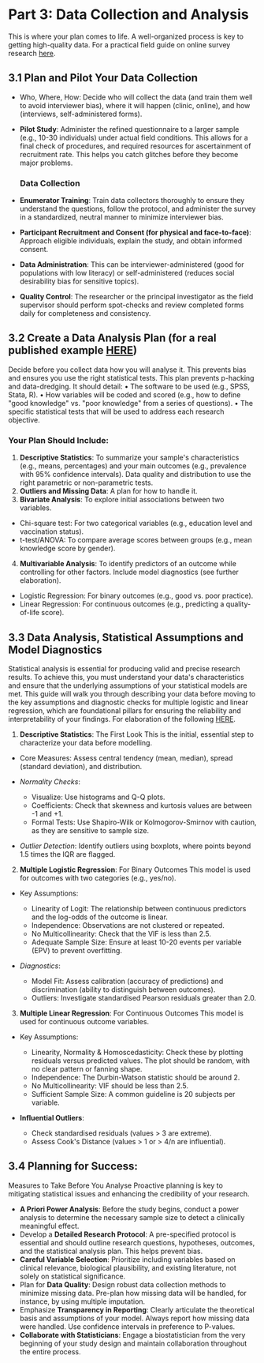 # Part 3: Data Collection and Analysis

This is where your plan comes to life. A well-organized process is key to getting high-quality data. For a practical field guide on online survey research [here](https://drive.google.com/file/d/19q75tjplzmiTPv1flYbRzs-0XVnsljtN/view?usp=share_link).

## 3.1 Plan and Pilot Your Data Collection
* Who, Where, How: Decide who will collect the data (and train them well to avoid interviewer bias), where it will happen (clinic, online), and how (interviews, self-administered forms).
* **Pilot Study**: Administer the refined questionnaire to a larger sample (e.g., 10-30 individuals) under actual field conditions. This allows for a final check of procedures, and required resources for ascertainment of recruitment rate. This helps you catch glitches before they become major problems.

  ### Data Collection 

* **Enumerator Training**: Train data collectors thoroughly to ensure they understand the questions, follow the protocol, and administer the survey in a standardized, neutral manner to minimize interviewer bias.
* **Participant Recruitment and Consent (for physical and face-to-face)**: Approach eligible individuals, explain the study, and obtain informed consent.
* **Data Administration**: This can be interviewer-administered (good for populations with low literacy) or self-administered (reduces social desirability bias for sensitive topics).
* **Quality Control**: The researcher or the principal investigator as the field supervisor should perform spot-checks and review completed forms daily for completeness and consistency.

## 3.2 Create a Data Analysis Plan (for a real published example [HERE](https://drive.google.com/file/d/1BvTn5cu9v4rIhfUJDMee8gjc4Z6wyH7v/view?usp=share_link)) 
Decide before you collect data how you will analyse it. This prevents bias and ensures you use the right statistical tests. This plan prevents p-hacking and data-dredging. It should detail: • The software to be used (e.g., SPSS, Stata, R). • How variables will be coded and scored (e.g., how to define "good knowledge" vs. "poor knowledge" from a series of questions). • The specific statistical tests that will be used to address each research objective.

### Your Plan Should Include:
1. **Descriptive Statistics**: To summarize your sample's characteristics (e.g., means, percentages) and your main outcomes (e.g., prevalence with 95% confidence intervals). Data quality and distribution to use the right parametric or non-parametric tests.
2. **Outliers and Missing Data**: A plan for how to handle it.
3. **Bivariate Analysis**: To explore initial associations between two variables.
  * Chi-square test: For two categorical variables (e.g., education level and vaccination status).
  * t-test/ANOVA: To compare average scores between groups (e.g., mean knowledge score by gender).

4. **Multivariable Analysis**: To identify predictors of an outcome while controlling for other factors. Include model diagnostics (see further elaboration).
  * Logistic Regression: For binary outcomes (e.g., good vs. poor practice).
  * Linear Regression: For continuous outcomes (e.g., predicting a quality-of-life score).

## 3.3 Data Analysis, Statistical Assumptions and Model Diagnostics 
Statistical analysis is essential for producing valid and precise research results. To achieve this, you must understand your data's characteristics and ensure that the underlying assumptions of your statistical models are met. This guide will walk you through describing your data before moving to the key assumptions and diagnostic checks for multiple logistic and linear regression, which are foundational pillars for ensuring the reliability and interpretability of your findings. For elaboration of the following [HERE](https://drive.google.com/file/d/1HkkE10fEqBEMVdSAZo1naFm1jABaBOGz/view?usp=share_link).

  1. **Descriptive Statistics**: The First Look This is the initial, essential step to characterize your data before modelling.
  * Core Measures: Assess central tendency (mean, median), spread (standard deviation), and distribution.
  * *Normality Checks*:
    * Visualize: Use histograms and Q-Q plots.
    * Coefficients: Check that skewness and kurtosis values are between -1 and +1.
    * Formal Tests: Use Shapiro-Wilk or Kolmogorov-Smirnov with caution, as they are sensitive to sample size.

  * *Outlier Detection*: Identify outliers using boxplots, where points beyond 1.5 times the IQR are flagged.

  2. **Multiple Logistic Regression**: For Binary Outcomes This model is used for outcomes with two categories (e.g., yes/no).
  * Key Assumptions:
    * Linearity of Logit: The relationship between continuous predictors and the log-odds of the outcome is linear.
    * Independence: Observations are not clustered or repeated.
    * No Multicollinearity: Check that the VIF is less than 2.5.
    * Adequate Sample Size: Ensure at least 10-20 events per variable (EPV) to prevent overfitting.

  * *Diagnostics*:
    * Model Fit: Assess calibration (accuracy of predictions) and discrimination (ability to distinguish between outcomes).
    * Outliers: Investigate standardised Pearson residuals greater than 2.0.

  3. **Multiple Linear Regression**: For Continuous Outcomes This model is used for continuous outcome variables.
  * Key Assumptions:
    * Linearity, Normality & Homoscedasticity: Check these by plotting residuals versus predicted values. The plot should be random, with no clear pattern or fanning shape.
    * Independence: The Durbin-Watson statistic should be around 2.
    * No Multicollinearity: VIF should be less than 2.5.
    * Sufficient Sample Size: A common guideline is 20 subjects per variable.

  * **Influential Outliers**:
    * Check standardised residuals (values > 3 are extreme).
    * Assess Cook's Distance (values > 1 or > 4/n are influential).

## 3.4 Planning for Success: 
Measures to Take Before You Analyse Proactive planning is key to mitigating statistical issues and enhancing the credibility of your research.

* **A Priori Power Analysis**: Before the study begins, conduct a power analysis to determine the necessary sample size to detect a clinically meaningful effect.
* Develop a **Detailed Research Protocol**: A pre-specified protocol is essential and should outline research questions, hypotheses, outcomes, and the statistical analysis plan. This helps prevent bias.
* **Careful Variable Selection**: Prioritize including variables based on clinical relevance, biological plausibility, and existing literature, not solely on statistical significance.
* Plan for **Data Quality**: Design robust data collection methods to minimize missing data. Pre-plan how missing data will be handled, for instance, by using multiple imputation.
* Emphasize **Transparency in Reporting**: Clearly articulate the theoretical basis and assumptions of your model. Always report how missing data were handled. Use confidence intervals in preference to P-values.
* **Collaborate with Statisticians**: Engage a biostatistician from the very beginning of your study design and maintain collaboration throughout the entire process.
